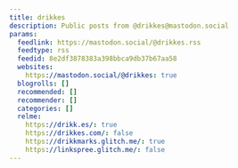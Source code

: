 ```yaml
---
title: drikkes
description: Public posts from @drikkes@mastodon.social
params:
  feedlink: https://mastodon.social/@drikkes.rss
  feedtype: rss
  feedid: 8e2df3878383a398bbca9db37b67aa58
  websites:
    https://mastodon.social/@drikkes: true
  blogrolls: []
  recommended: []
  recommender: []
  categories: []
  relme:
    https://drikk.es/: true
    https://drikkes.com/: false
    https://drikkmarks.glitch.me/: true
    https://linkspree.glitch.me/: false
---
```


